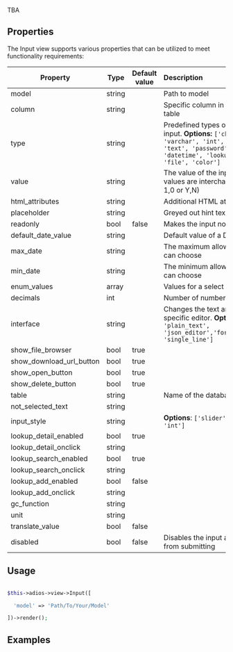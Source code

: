 TBA

  

## Properties

  

The Input view supports various properties that can be utilized to meet functionality requirements:

  

| Property                 | Type   | Default value | Description                                                                                                                                                 |
| ------------------------ | ------ | ------------- |:----------------------------------------------------------------------------------------------------------------------------------------------------------- |
| model                    | string |               | Path to model                                                                                                                                               |
| column                   | string |               | Specific column in a database table                                                                                                                         |
| type                     | string |               | Predefined types of a input. **Options:** `['char', 'varchar', 'int', 'float', 'text', 'password', 'date', 'datetime', 'lookup', 'image', 'file', 'color']` |
| value                    | string |               | The value of the input (bool values are interchangeable with 1,0 or Y,N)                                                                                    |
| html_attributes          | string |               | Additional HTML atributes                                                                                                                                   |
| placeholder              | string |               | Greyed out hint text                                                                                                                                        |
| readonly                 | bool   | false         | Makes the input not editable                                                                                                                                |
| default_date_value       | string |               | Default value of a Date input                                                                                                                               |
| max_date                 | string |               | The maximum allowed date user can choose                                                                                                                    |
| min_date                 | string |               | The minimum allowed date user can choose                                                                                                                    |
| enum_values              | array  |               | Values for a select input                                                                                                                                   |
| decimals                 | int    |               | Number of numbers behind a dot                                                                                                                              |
| interface                | string |               | Changes the text area to a specific editor. **Options**: `['text', 'plain_text', 'json_editor','formatted_text', 'single_line']`                            |
| show_file_browser        | bool   | true          |                                                                                                                                                             |
| show_download_url_button | bool   | true          |                                                                                                                                                             |
| show_open_button         | bool   | true          |                                                                                                                                                             |
| show_delete_button       | bool   | true          |                                                                                                                                                             |
| table                    | string |               | Name of the database table                                                                                                                                  |
| not_selected_text        | string |               |                                                                                                                                                             |
| input_style              | string |               | **Options**: `['slider' for type 'int']`                                                                                                                    |
| lookup_detail_enabled    | bool   | true          |                                                                                                                                                             |
| lookup_detail_onclick    | string |               |                                                                                                                                                             |
| lookup_search_enabled    | bool   | true          |                                                                                                                                                             |
| lookup_search_onclick    | string |               |                                                                                                                                                             |
| lookup_add_enabled       | bool   | false         |                                                                                                                                                             |
| lookup_add_onclick       | string |               |                                                                                                                                                             |
| gc_function              | string |               |                                                                                                                                                             |
| unit                     | string |               |                                                                                                                                                             |
| translate_value          | bool   | false         |                                                                                                                                                             |
| disabled                 | bool   | false         | Disables the input and excludes it from submitting                                                                                                          |
## Usage

  

```php

$this->adios->view->Input([

  'model' => 'Path/To/Your/Model'

])->render();

```

  

## Examples